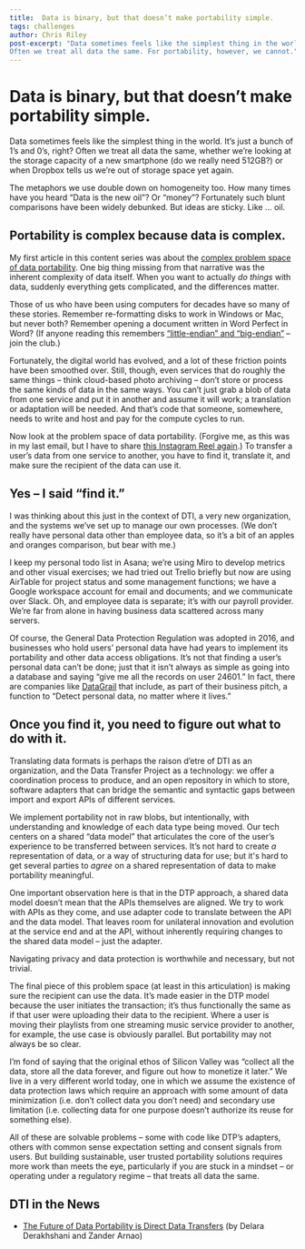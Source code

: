 ```yaml
---
title:  Data is binary, but that doesn’t make portability simple.
tags: challenges
author: Chris Riley
post-excerpt: "Data sometimes feels like the simplest thing in the world. It’s just a bunch of 1’s and 0’s, right?
Often we treat all data the same. For portability, however, we cannot."
---
```

# Data is binary, but that doesn’t make portability simple.

Data sometimes feels like the simplest thing in the world. It’s just a bunch of 1’s and 0’s, right?
Often we treat all data the same, whether we’re looking at the storage capacity of a new smartphone 
(do we really need 512GB?) or when Dropbox tells us we’re out of storage space yet again.


The metaphors we use double down on homogeneity too. How many times have you heard “Data is the new oil”? Or “money”? Fortunately such blunt comparisons have been widely debunked. But ideas are sticky. Like … oil.


## Portability is complex because data is complex.


My first article in this content series was about the [complex problem space of data portability](https://www.linkedin.com/pulse/complex-problem-space-data-portability-chris-riley/). One big thing missing from that narrative was the inherent complexity of data itself. When you want to actually *do things* with data, suddenly everything gets complicated, and the differences matter.


Those of us who have been using computers for decades have so many of these stories. Remember re-formatting disks to work in Windows or Mac, but never both? Remember opening a document written in Word Perfect in Word? (If anyone reading this remembers [“little-endian” and “big-endian”](https://en.wikipedia.org/wiki/Endianness#:~:text=Endianness%20is%20primarily%20expressed%20as,byte%20at%20the%20smallest%20address.) – join the club.)


Fortunately, the digital world has evolved, and a lot of these friction points have been smoothed over. Still, though, even services that do roughly the same things – think cloud-based photo archiving – don’t store or process the same kinds of data in the same ways. You can’t just grab a blob of data from one service and put it in another and assume it will work; a translation or adaptation will be needed. And that’s code that someone, somewhere, needs to write and host and pay for the compute cycles to run.


Now look at the problem space of data portability. (Forgive me, as this was in my last email, but I have to share [this Instagram Reel again](https://www.instagram.com/reel/Cv5XbLxAsQ_/?igshid=MzRlODBiNWFlZA%3D%3D).) To transfer a user’s data from one service to another, you have to find it, translate it, and make sure the recipient of the data can use it.


## Yes – I said “find it.”


I was thinking about this just in the context of DTI, a very new organization, and the systems we’ve set up to manage our own processes. (We don’t really have personal data other than employee data, so it’s a bit of an apples and oranges comparison, but bear with me.)


I keep my personal todo list in Asana; we’re using Miro to develop metrics and other visual exercises; we had tried out Trello briefly but now are using AirTable for project status and some management functions; we have a Google workspace account for email and documents; and we communicate over Slack. Oh, and employee data is separate; it’s with our payroll provider. We’re far from alone in having business data scattered across many servers.


Of course, the General Data Protection Regulation was adopted in 2016, and businesses who hold users’ personal data have had years to implement its portability and other data access obligations. It’s not that finding a user’s personal data can’t be done; just that it isn’t always as simple as going into a database and saying “give me all the records on user 24601.” In fact, there are companies like [DataGrail](https://www.datagrail.io/platform/) that include, as part of their business pitch, a function to “Detect personal data, no matter where it lives.”


## Once you find it, you need to figure out what to do with it.


Translating data formats is perhaps the raison d’etre of DTI as an organization, and the Data Transfer Project as a technology: we offer a coordination process to produce, and an open repository in which to store, software adapters that can bridge the semantic and syntactic gaps between import and export APIs of different services.


We implement portability not in raw blobs, but intentionally, with understanding and knowledge of each data type being moved. Our tech centers on a shared “data model” that articulates the core of the user’s experience to be transferred between services. It’s not hard to create *a* representation of data, or a way of structuring data for use; but it's hard to get several parties to *agree* on a shared representation of data to make portability meaningful.


One important observation here is that in the DTP approach, a shared data model doesn’t mean that the APIs themselves are aligned. We try to work with APIs as they come, and use adapter code to translate between the API and the data model. That leaves room for unilateral innovation and evolution at the service end and at the API, without inherently requiring changes to the shared data model – just the adapter.


Navigating privacy and data protection is worthwhile and necessary, but not trivial.


The final piece of this problem space (at least in this articulation) is making sure the recipient can use the data. It’s made easier in the DTP model because the user initiates the transaction; it’s thus functionally the same as if that user were uploading their data to the recipient. Where a user is moving their playlists from one streaming music service provider to another, for example, the use case is obviously parallel. But portability may not always be so clear.


I’m fond of saying that the original ethos of Silicon Valley was “collect all the data, store all the data forever, and figure out how to monetize it later.” We live in a very different world today, one in which we assume the existence of data protection laws which require an approach with some amount of data minimization (i.e. don’t collect data you don’t need) and secondary use limitation (i.e. collecting data for one purpose doesn’t authorize its reuse for something else).


All of these are solvable problems – some with code like DTP’s adapters, others with common sense expectation setting and consent signals from users. But building sustainable, user trusted portability solutions requires more work than meets the eye, particularly if you are stuck in a mindset – or operating under a regulatory regime – that treats all data the same.


## DTI in the News

* [The Future of Data Portability is Direct Data Transfers](https://techpolicy.press/the-future-of-data-portability-is-direct-data-transfers/) (by Delara Derakhshani and Zander Arnao)
